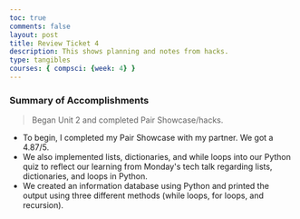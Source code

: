 ```yaml
---
toc: true
comments: false
layout: post
title: Review Ticket 4
description: This shows planning and notes from hacks.
type: tangibles
courses: { compsci: {week: 4} }
---
```


### Summary of Accomplishments
> Began Unit 2 and completed Pair Showcase/hacks.
- To begin, I completed my Pair Showcase with my partner. We got a 4.87/5.
- We also implemented lists, dictionaries, and while loops into our Python quiz to reflect our learning from Monday's tech talk regarding lists, dictionaries, and loops in Python.
- We created an information database using Python and printed the output using three different methods (while loops, for loops, and recursion).